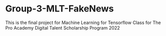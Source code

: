 # Group-3-MLT-FakeNews
This is the final project for Machine Learning for Tensorflow Class for The Pro Academy Digital Talent Scholarship Program 2022
